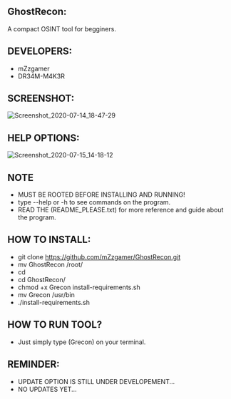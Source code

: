 ## GhostRecon:
A compact OSINT tool for begginers.
## DEVELOPERS:
- mZzgamer
- DR34M-M4K3R
## SCREENSHOT:
![Screenshot_2020-07-14_18-47-29](https://user-images.githubusercontent.com/66206932/87510390-05d30980-c663-11ea-8827-fc8dd960513e.png)
## HELP OPTIONS:
![Screenshot_2020-07-15_14-18-12](https://user-images.githubusercontent.com/66206932/87665129-f54f8b80-c755-11ea-93aa-fe326f5db3ac.png)
## NOTE
- MUST BE ROOTED BEFORE INSTALLING AND RUNNING!
- type --help or -h to see commands on the program.
- READ THE (README_PLEASE.txt) for more reference and guide about the program.
## HOW TO INSTALL:
- git clone https://github.com/mZzgamer/GhostRecon.git
- mv GhostRecon /root/
- cd
- cd GhostRecon/
- chmod +x Grecon install-requirements.sh 
- mv Grecon /usr/bin
- ./install-requirements.sh 
## HOW TO RUN TOOL?
- Just simply type (Grecon) on your terminal.
## REMINDER:
- UPDATE OPTION IS STILL UNDER DEVELOPEMENT...
- NO UPDATES YET...

